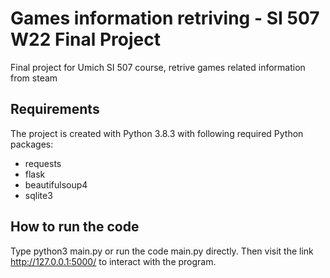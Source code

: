 # Games information retriving - SI 507 W22 Final Project
Final project for Umich SI 507 course, retrive games related information from steam 


## Requirements
The project is created with Python 3.8.3 with following required Python packages:
* requests
* flask
* beautifulsoup4
* sqlite3

## How to run the code
Type python3 main.py or run the code main.py directly. Then visit the link http://127.0.0.1:5000/ to interact with the program.

